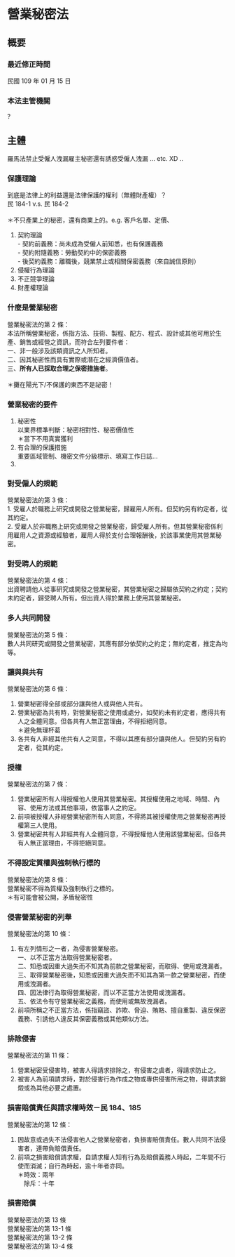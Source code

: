 # 營業秘密法

## 概要

### 最近修正時間

民國 109 年 01 月 15 日

### 本法主管機關

?

## 主體

羅馬法禁止受僱人洩漏雇主秘密還有誘惑受僱人洩漏 ... etc.  XD ..

### 保護理論

到底是法律上的利益還是法律保護的權利（無體財產權）？\
民 184-1 v.s. 民 184-2\
\
＊不只產業上的秘密，還有商業上的。e.g. 客戶名單、定價、

1. 契約理論\
   \- 契約前義務：尚未成為受僱人前知悉，也有保護義務\
   \- 契約附隨義務：勞動契約中的保密義務\
   \- 後契約義務：離職後，競業禁止或相關保密義務（來自誠信原則）
2. 侵權行為理論
3. 不正競爭理論
4. 財產權理論

### 什麼是營業秘密

營業秘密法的第 2 條：\
本法所稱營業秘密，係指方法、技術、製程、配方、程式、設計或其他可用於生產、銷售或經營之資訊，而符合左列要件者：\
一、非一般涉及該類資訊之人所知者。\
二、因其秘密性而具有實際或潛在之經濟價值者。\
三、**所有人已採取合理之保密措施者**。\
\
＊攤在陽光下/不保護的東西不是祕密！

### 營業秘密的要件

1. 秘密性\
   以業界標準判斷：秘密相對性、秘密價值性\
   ＊當下不用真實獲利
2. 有合理的保護措施\
   重要區域管制、機密文件分級標示、填寫工作日誌…
3.

### 對受僱人的規範

營業秘密法的第 3 條：\
1\. 受雇人於職務上研究或開發之營業秘密，歸雇用人所有。但契約另有約定者，從其約定。\
2\. 受雇人於非職務上研究或開發之營業秘密，歸受雇人所有。但其營業秘密係利用雇用人之資源或經驗者，雇用人得於支付合理報酬後，於該事業使用其營業秘密。

### 對受聘人的規範

營業秘密法的第 4 條：\
出資聘請他人從事研究或開發之營業秘密，其營業秘密之歸屬依契約之約定；契約未約定者，歸受聘人所有。但出資人得於業務上使用其營業秘密。

### 多人共同開發

營業秘密法的第 5 條：\
數人共同研究或開發之營業秘密，其應有部分依契約之約定；無約定者，推定為均等。

### 讓與與共有

營業秘密法的第 6 條：

1. 營業秘密得全部或部分讓與他人或與他人共有。
2. 營業秘密為共有時，對營業秘密之使用或處分，如契約未有約定者，應得共有人之全體同意。但各共有人無正當理由，不得拒絕同意。\
   ＊避免無理杯葛
3. 各共有人非經其他共有人之同意，不得以其應有部分讓與他人。但契約另有約定者，從其約定。

### 授權

營業秘密法的第 7 條：

1. 營業秘密所有人得授權他人使用其營業秘密。其授權使用之地域、時間、內容、使用方法或其他事項，依當事人之約定。
2. 前項被授權人非經營業秘密所有人同意，不得將其被授權使用之營業秘密再授權第三人使用。
3. 營業秘密共有人非經共有人全體同意，不得授權他人使用該營業秘密。但各共有人無正當理由，不得拒絕同意。

### 不得設定質權與強制執行標的

營業秘密法的第 8 條：\
營業秘密不得為質權及強制執行之標的。\
＊有可能會被公開，矛盾秘密性

### 侵害營業秘密的列舉

營業秘密法的第 10 條：

1. 有左列情形之一者，為侵害營業秘密。\
   一、以不正當方法取得營業秘密者。\
   二、知悉或因重大過失而不知其為前款之營業秘密，而取得、使用或洩漏者。\
   三、取得營業秘密後，知悉或因重大過失而不知其為第一款之營業秘密，而使用或洩漏者。\
   四、因法律行為取得營業秘密，而以不正當方法使用或洩漏者。\
   五、依法令有守營業秘密之義務，而使用或無故洩漏者。
2. 前項所稱之不正當方法，係指竊盜、詐欺、脅迫、賄賂、擅自重製、違反保密義務、引誘他人違反其保密義務或其他類似方法。

### 排除侵害

營業秘密法的第 11 條：

1. 營業秘密受侵害時，被害人得請求排除之，有侵害之虞者，得請求防止之。
2. 被害人為前項請求時，對於侵害行為作成之物或專供侵害所用之物，得請求銷燬或為其他必要之處置。

### 損害賠償責任與請求權時效－民 184、185

營業秘密法的第 12 條：

1. 因故意或過失不法侵害他人之營業秘密者，負損害賠償責任。數人共同不法侵害者，連帶負賠償責任。
2. 前項之損害賠償請求權，自請求權人知有行為及賠償義務人時起，二年間不行使而消滅；自行為時起，逾十年者亦同。\
   ＊時效：兩年\
   　除斥：十年

### 損害賠償

營業秘密法的第 13 條\
營業秘密法的第 13-1 條\
營業秘密法的第 13-2 條\
營業秘密法的第 13-4 條
